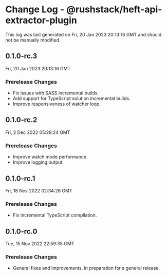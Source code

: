 # Change Log - @rushstack/heft-api-extractor-plugin

This log was last generated on Fri, 20 Jan 2023 20:13:16 GMT and should not be manually modified.

## 0.1.0-rc.3
Fri, 20 Jan 2023 20:13:16 GMT

### Prerelease Changes

- Fix issues with SASS incremental builds.
- Add support for TypeScript solution incremental builds.
- Improve responsiveness of watcher loop.

## 0.1.0-rc.2
Fri, 2 Dec 2022 05:28:24 GMT

### Prerelease Changes

- Improve watch mode performance.
- Improve logging output.

## 0.1.0-rc.1
Fri, 18 Nov 2022 02:34:26 GMT

### Prerelease Changes

- Fix incremental TypeScript compilation.

## 0.1.0-rc.0
Tue, 15 Nov 2022 22:59:35 GMT

### Prerelease Changes

- General fixes and improvements, in preparation for a general release.

